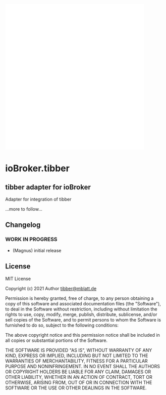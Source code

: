 ![Logo](admin/tibber.png)
# ioBroker.tibber

<!--
todo: update later...

#[![NPM version](https://img.shields.io/npm/v/iobroker.template.svg)](https://www.npmjs.com/package/iobroker.template)
#[![Downloads](https://img.shields.io/npm/dm/iobroker.template.svg)](https://www.npmjs.com/package/iobroker.template)
#![Number of Installations (latest)](https://iobroker.live/badges/template-installed.svg)
#![Number of Installations (stable)](https://iobroker.live/badges/template-stable.svg)
#[![Dependency Status](https://img.shields.io/david/Author/iobroker.template.svg)](https://david-dm.org/Author/iobroker.template)

[![NPM](https://nodei.co/npm/iobroker.template.png?downloads=true)](https://nodei.co/npm/iobroker.template/)

**Tests:** ![Test and Release](https://github.com/Author/ioBroker.template/workflows/Test%20and%20Release/badge.svg)
-->

## tibber adapter for ioBroker

Adapter for integration of tibber 

...more to follow...


## Changelog
<!--
    Placeholder for the next version (at the beginning of the line):
    ### **WORK IN PROGRESS**
-->

### **WORK IN PROGRESS**
* (Magnus) initial release

## License
MIT License

Copyright (c) 2021 Author <tibber@mblatt.de>

Permission is hereby granted, free of charge, to any person obtaining a copy
of this software and associated documentation files (the "Software"), to deal
in the Software without restriction, including without limitation the rights
to use, copy, modify, merge, publish, distribute, sublicense, and/or sell
copies of the Software, and to permit persons to whom the Software is
furnished to do so, subject to the following conditions:

The above copyright notice and this permission notice shall be included in all
copies or substantial portions of the Software.

THE SOFTWARE IS PROVIDED "AS IS", WITHOUT WARRANTY OF ANY KIND, EXPRESS OR
IMPLIED, INCLUDING BUT NOT LIMITED TO THE WARRANTIES OF MERCHANTABILITY,
FITNESS FOR A PARTICULAR PURPOSE AND NONINFRINGEMENT. IN NO EVENT SHALL THE
AUTHORS OR COPYRIGHT HOLDERS BE LIABLE FOR ANY CLAIM, DAMAGES OR OTHER
LIABILITY, WHETHER IN AN ACTION OF CONTRACT, TORT OR OTHERWISE, ARISING FROM,
OUT OF OR IN CONNECTION WITH THE SOFTWARE OR THE USE OR OTHER DEALINGS IN THE
SOFTWARE.
